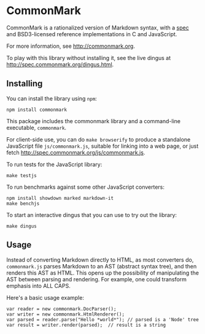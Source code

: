 CommonMark
==========

CommonMark is a rationalized version of Markdown syntax,
with a [spec][the spec] and BSD3-licensed reference
implementations in C and JavaScript.

  [the spec]: http://spec.commonmark.org

For more information, see <http://commonmark.org>.

To play with this library without installing it, see
the live dingus at <http://spec.commonmark.org/dingus.html>.

Installing
----------

You can install the library using `npm`:

    npm install commonmark

This package includes the commonmark library and a
command-line executable, `commonmark`.

For client-side use, you can do `make browserify` to produce
a standalone JavaScript file `js/commonmark.js`,
suitable for linking into a web page, or just fetch
<http://spec.commonmark.org/js/commonmark.js>.

To run tests for the JavaScript library:

    make testjs

To run benchmarks against some other JavaScript converters:

    npm install showdown marked markdown-it
    make benchjs

To start an interactive dingus that you can use to try out
the library:

    make dingus

Usage
-----

Instead of converting Markdown directly to HTML, as most converters
do, `commonmark.js` parses Markdown to an AST (abstract syntax tree),
and then renders this AST as HTML.  This opens up the possibility of
manipulating the AST between parsing and rendering.  For example, one
could transform emphasis into ALL CAPS.

Here's a basic usage example:

    var reader = new commonmark.DocParser();
    var writer = new commonmark.HtmlRenderer();
    var parsed = reader.parse("Hello *world*"); // parsed is a 'Node' tree
    var result = writer.render(parsed);  // result is a string

<!-- TODO

- example of tree manipulation
- options
- API documentation (each function)

-->
